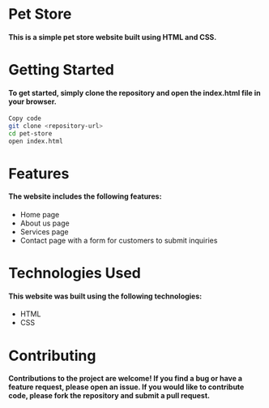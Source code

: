 # Pet Store
#### This is a simple pet store website built using HTML and CSS.


# Getting Started
#### To get started, simply clone the repository and open the index.html file in your browser.



```bash
Copy code
git clone <repository-url>
cd pet-store
open index.html
```


# Features
#### The website includes the following features:

* Home page
* About us page
* Services page
* Contact page with a form for customers to submit inquiries

# Technologies Used
#### This website was built using the following technologies:

* HTML
* CSS

# Contributing
#### Contributions to the project are welcome! If you find a bug or have a feature request, please open an issue. If you would like to contribute code, please fork the repository and submit a pull request.
